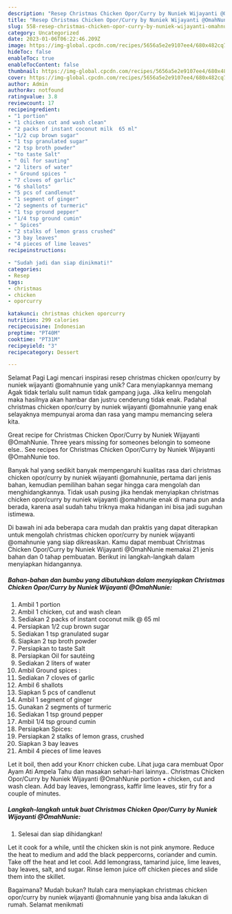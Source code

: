 ```yaml
---
description: "Resep Christmas Chicken Opor/Curry by Nuniek Wijayanti @OmahNunie yang Enak, Mantap"
title: "Resep Christmas Chicken Opor/Curry by Nuniek Wijayanti @OmahNunie yang Enak, Mantap"
slug: 558-resep-christmas-chicken-opor-curry-by-nuniek-wijayanti-omahnunie-yang-enak-mantap
category: Uncategorized
date: 2023-01-06T06:22:46.209Z
image: https://img-global.cpcdn.com/recipes/5656a5e2e9107ee4/680x482cq70/christmas-chicken-oporcurry-by-nuniek-wijayanti-omahnunie-foto-resep-utama.jpg
hideToc: false
enableToc: true
enableTocContent: false
thumbnail: https://img-global.cpcdn.com/recipes/5656a5e2e9107ee4/680x482cq70/christmas-chicken-oporcurry-by-nuniek-wijayanti-omahnunie-foto-resep-utama.jpg
cover: https://img-global.cpcdn.com/recipes/5656a5e2e9107ee4/680x482cq70/christmas-chicken-oporcurry-by-nuniek-wijayanti-omahnunie-foto-resep-utama.jpg
author: Admin
authorAv: notfound
ratingvalue: 3.8
reviewcount: 17
recipeingredient:
- "1 portion"
- "1 chicken cut and wash clean"
- "2 packs of instant coconut milk  65 ml"
- "1/2 cup brown sugar"
- "1 tsp granulated sugar"
- "2 tsp broth powder"
- "to taste Salt"
- " Oil for sauting"
- "2 liters of water"
- " Ground spices "
- "7 cloves of garlic"
- "6 shallots"
- "5 pcs of candlenut"
- "1 segment of ginger"
- "2 segments of turmeric"
- "1 tsp ground pepper"
- "1/4 tsp ground cumin"
- " Spices"
- "2 stalks of lemon grass crushed"
- "3 bay leaves"
- "4 pieces of lime leaves"
recipeinstructions:

- "Sudah jadi dan siap dinikmati!"
categories:
- Resep
tags:
- christmas
- chicken
- oporcurry

katakunci: christmas chicken oporcurry 
nutrition: 299 calories
recipecuisine: Indonesian
preptime: "PT40M"
cooktime: "PT31M"
recipeyield: "3"
recipecategory: Dessert

---
```



Selamat Pagi Lagi mencari inspirasi resep christmas chicken opor/curry by nuniek wijayanti @omahnunie yang unik? Cara menyiapkannya memang Agak tidak terlalu sulit namun tidak gampang juga. Jika keliru mengolah maka hasilnya akan hambar dan justru cenderung tidak enak. Padahal christmas chicken opor/curry by nuniek wijayanti @omahnunie yang enak selayaknya mempunyai aroma dan rasa yang mampu memancing selera kita.


Great recipe for Christmas Chicken Opor/Curry by Nuniek Wijayanti @OmahNunie. Three years missing for someones belongin to someone else.. See recipes for Christmas Chicken Opor/Curry by Nuniek Wijayanti @OmahNunie too.

Banyak hal yang sedikit banyak mempengaruhi kualitas rasa dari christmas chicken opor/curry by nuniek wijayanti @omahnunie, pertama dari jenis bahan, kemudian pemilihan bahan segar hingga cara mengolah dan menghidangkannya. Tidak usah pusing jika hendak menyiapkan christmas chicken opor/curry by nuniek wijayanti @omahnunie enak di mana pun anda berada, karena asal sudah tahu triknya maka hidangan ini bisa jadi suguhan istimewa.


Di bawah ini ada beberapa cara mudah dan praktis yang dapat diterapkan untuk mengolah christmas chicken opor/curry by nuniek wijayanti @omahnunie yang siap dikreasikan. Kamu dapat membuat Christmas Chicken Opor/Curry by Nuniek Wijayanti @OmahNunie memakai 21 jenis bahan dan 0 tahap pembuatan. Berikut ini langkah-langkah dalam menyiapkan hidangannya.

<!--inarticleads1-->

##### Bahan-bahan dan bumbu yang dibutuhkan dalam menyiapkan Christmas Chicken Opor/Curry by Nuniek Wijayanti @OmahNunie:

1. Ambil 1 portion
1. Ambil 1 chicken, cut and wash clean
1. Sediakan 2 packs of instant coconut milk @ 65 ml
1. Persiapkan 1/2 cup brown sugar
1. Sediakan 1 tsp granulated sugar
1. Siapkan 2 tsp broth powder
1. Persiapkan to taste Salt
1. Persiapkan  Oil for sautéing
1. Sediakan 2 liters of water
1. Ambil  Ground spices :
1. Sediakan 7 cloves of garlic
1. Ambil 6 shallots
1. Siapkan 5 pcs of candlenut
1. Ambil 1 segment of ginger
1. Gunakan 2 segments of turmeric
1. Sediakan 1 tsp ground pepper
1. Ambil 1/4 tsp ground cumin
1. Persiapkan  Spices:
1. Persiapkan 2 stalks of lemon grass, crushed
1. Siapkan 3 bay leaves
1. Ambil 4 pieces of lime leaves


Let it boil, then add your Knorr chicken cube. Lihat juga cara membuat Opor Ayam Ati Ampela Tahu dan masakan sehari-hari lainnya.. Christmas Chicken Opor/Curry by Nuniek Wijayanti @OmahNunie portion • chicken, cut and wash clean. Add bay leaves, lemongrass, kaffir lime leaves, stir fry for a couple of minutes. 

<!--inarticleads2-->

##### Langkah-langkah untuk buat Christmas Chicken Opor/Curry by Nuniek Wijayanti @OmahNunie:


1. Selesai dan siap dihidangkan!

Let it cook for a while, until the chicken skin is not pink anymore. Reduce the heat to medium and add the black peppercorns, coriander and cumin. Take off the heat and let cool. Add lemongrass, tamarind juice, lime leaves, bay leaves, salt, and sugar. Rinse lemon juice off chicken pieces and slide them into the skillet. 

Bagaimana? Mudah bukan? Itulah cara menyiapkan christmas chicken opor/curry by nuniek wijayanti @omahnunie yang bisa anda lakukan di rumah. Selamat menikmati
